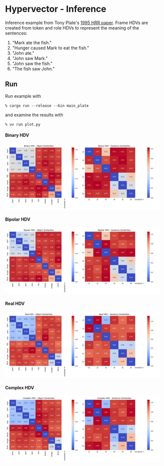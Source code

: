 # Hypervector - Inference

Inference example from Tony Plate's [1995 HRR paper](https://www.researchgate.net/publication/5589577_Holographic_Reduced_Representations). Frame HDVs are created from token and role HDVs to represent the meaning
of the sentences:

1. "Mark ate the fish."
1. "Hunger caused Mark to eat the fish."
1. "John ate."
1. "John saw Mark."
1. "John saw the fish."
1. "The fish saw John."

Run
-----

Run example with
```
% cargo run --release --bin main_plate
```

and examine the results with

```
% uv run plot.py
```
#### Binary HDV
![PNG](https://github.com/jesper-olsen/hypervector/blob/master/ASSETS/binary_hdv_combined.png)

#### Bipolar HDV
![PNG](https://github.com/jesper-olsen/hypervector/blob/master/ASSETS/bipolar_hdv_combined.png)

#### Real HDV
![PNG](https://github.com/jesper-olsen/hypervector/blob/master/ASSETS/real_hdv_combined.png)

#### Complex HDV
![PNG](https://github.com/jesper-olsen/hypervector/blob/master/ASSETS/complex_hdv_combined.png)
